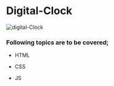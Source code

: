 # Digital-Clock

![digital-Clock](https://user-images.githubusercontent.com/107110180/193313335-cd9ce63b-89a3-411a-bd12-5dee509f346d.gif)


### Following topics are to be covered;

- HTML 

- CSS

- JS
